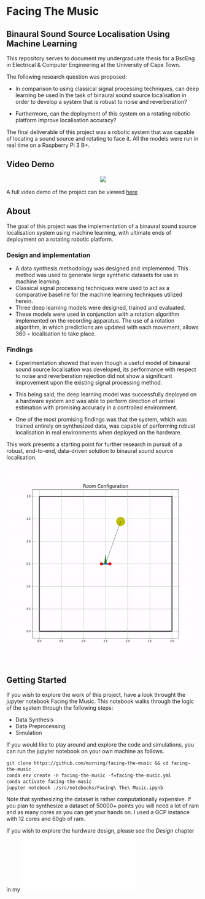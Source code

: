Facing The Music
==============================

## Binaural Sound Source Localisation Using Machine Learning

This repository serves to document my undergraduate thesis for a BscEng in Electrical & Computer Engineering at the University of Cape Town. 

The following research question was proposed: 

* In comparison to using classical signal processing techniques, can deep learning
  be used in the task of binaural sound source localisation in order to
  develop a system that is robust to noise and reverberation? 
  
* Furthermore, can the deployment of this system on a rotating robotic platform improve localisation accuracy?


The final deliverable of this project was a robotic system that was capable of locating a sound source and rotating to face it. All the models were run in real time on a Raspberry Pi 3 B+. 

Video Demo
---------------

<p align="center">
  <img src=./images/demo.gif>
</p>

A full video demo of the project can be viewed [here](https://youtu.be/xl86-_YQZdM?t=185)
 

About
--------------

The goal of this project was the implementation of a binaural sound source localisation
system using machine learning, with ultimate ends of deployment on a rotating robotic
platform. 

### Design and implementation

* A data synthesis methodology was designed and implemented. This method was used to generate large synthetic datasets for use    in machine learning. 
* Classical signal processing techniques were used to act as a comparative
  baseline for the machine learning techniques utilized herein.
* Three deep learning models were designed, trained and evaluated. 
* These models were used in conjunction with a rotation
  algorithm implemented on the recording apparatus. The use of a rotation algorithm,
  in which predictions are updated with each movement, allows 360 ◦ localisation to take
  place. 

### Findings

* Experimentation showed that even though a useful model of binaural sound
  source localisation was developed, its performance with respect to noise and reverberation
rejection did not show a significant improvement upon the existing signal processing
method. 

* This being said, the deep learning model was successfully deployed on a hardware
system and was able to perform direction of arrival estimation with promising accuracy
in a controlled environment. 

* One of the most promising findings was that the system, which was trained entirely on synthesized data, was capable of    performing robust localisation in real environments when deployed on the hardware. 

This work presents a starting point for further research in pursuit of a robust, end-to-end, data-driven solution to binaural sound source localisation.

<p align="center">
  <img src=./images/rotating.gif width="512" height="512">
</p>

Getting Started
--------------------

If you wish to explore the work of this project, have a look throught the jupyter notebook Facing the Music. This notebook
walks through the logic of the system through the following steps:

* Data Synthesis
* Data Preprocessing
* Simulation

If you would like to play around and explore the code and simulations, you can run the jupyter notebook on your own 
machine as follows. 

```
git clone https://github.com/murning/facing-the-music && cd facing-the-music
conda env create -n facing-the-music -f=facing-the-music.yml
conda activate facing-the-music
jupyter notebook ./src/notebooks/Facing\ The\ Music.ipynb
```

Note that synthesizing the dataset is rather computationally expensive. If you plan to synthesize a dataset of 50000+ points you will need a lot of ram and as many cores as you can get your hands on. I used a GCP instance with 12 cores and 60gb of ram.

If you wish to explore the hardware design, please see the *Design* chapter in my ![thesis](./report/undergraduate_thesis_kevin_murning.pdf)


